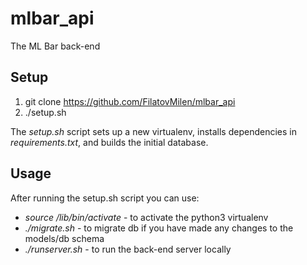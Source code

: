 # mlbar_api
The ML Bar back-end

## Setup

1. git clone https://github.com/FilatovMilen/mlbar_api
2. ./setup.sh

The _setup.sh_ script sets up a new virtualenv, installs dependencies in _requirements.txt_, and builds the initial database.

## Usage

After running the setup.sh script you can use:

* _source /lib/bin/activate_ - to activate the python3 virtualenv
* _./migrate.sh_ - to migrate db if you have made any changes to the models/db schema
* _./runserver.sh_ - to run the back-end server locally
